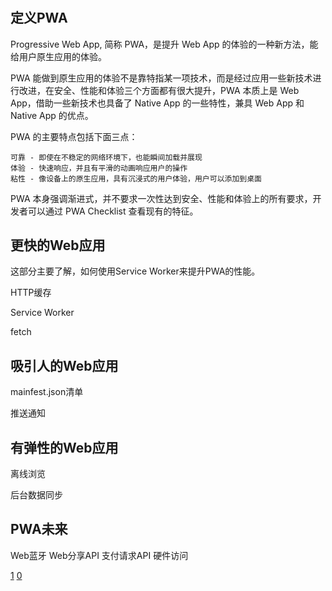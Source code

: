 # 

## 定义PWA

Progressive Web App, 简称 PWA，是提升 Web App 的体验的一种新方法，能给用户原生应用的体验。

PWA 能做到原生应用的体验不是靠特指某一项技术，而是经过应用一些新技术进行改进，在安全、性能和体验三个方面都有很大提升，PWA 本质上是 Web App，借助一些新技术也具备了 Native App 的一些特性，兼具 Web App 和 Native App 的优点。

PWA 的主要特点包括下面三点：

    可靠 - 即使在不稳定的网络环境下，也能瞬间加载并展现
    体验 - 快速响应，并且有平滑的动画响应用户的操作
    粘性 - 像设备上的原生应用，具有沉浸式的用户体验，用户可以添加到桌面

PWA 本身强调渐进式，并不要求一次性达到安全、性能和体验上的所有要求，开发者可以通过 PWA Checklist 查看现有的特征。

## 更快的Web应用

这部分主要了解，如何使用Service Worker来提升PWA的性能。

HTTP缓存


Service Worker


fetch



## 吸引人的Web应用


mainfest.json清单


推送通知



## 有弹性的Web应用

离线浏览


后台数据同步


## PWA未来

Web蓝牙
Web分享API
支付请求API
硬件访问


[1](https://wangdaodao.com/20190111/service-worker.html)
[0](https://lzw.me/a/pwa-service-worker.html#1%20%E4%BB%80%E4%B9%88%E6%98%AF%20Service%20Worker)

